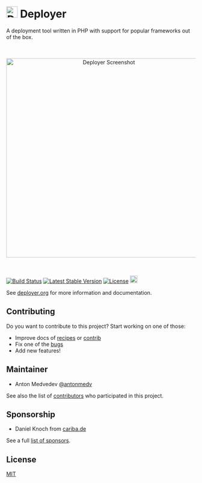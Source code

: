 
<h1><a href="https://deployer.org"><img src="https://medv.io/assets/deployer/logo.png" alt="Deployer Logo" height="30"></a> Deployer</h1>
<p>A deployment tool written in PHP with support for popular frameworks out of the box.</p>

<p align="center"><br><br><a href="https://deployer.org"><img src="https://medv.io/assets/deployer/deployer.gif" alt="Deployer Screenshot" width="530"></a><br><br><br></p>

<a href="https://github.com/deployphp/deployer/actions?query=workflow%3Atest"><img src="https://github.com/deployphp/deployer/workflows/test/badge.svg" alt="Build Status"></a>
<a href="https://packagist.org/packages/deployer/deployer"><img src="https://img.shields.io/packagist/v/deployer/deployer.svg?style=flat" alt="Latest Stable Version"></a>
<a href="https://packagist.org/packages/deployer/deployer"><img src="https://img.shields.io/badge/license-MIT-blue.svg?style=flat" alt="License"></a>
<a href="https://stars.medv.io/deployphp/deployer"><img src="https://stars.medv.io/deployphp/deployer.svg" height="20" alt="Stars velocity"></a>

See [deployer.org](https://deployer.org) for more information and documentation.

## Contributing

Do you want to contribute to this project? Start working on one of those:

- Improve docs of [recipes](recipe) or [contrib](contrib) 
- Fix one of the [bugs](http://bit.ly/deployer-bugs)
- Add new features!

## Maintainer
* Anton Medvedev [@antonmedv](https://github.com/antonmedv)

See also the list of [contributors](https://github.com/deployphp/deployer/graphs/contributors) who participated in this project.

## Sponsorship

* Daniel Knoch from [cariba.de](https://cariba.de)

See a full [list of sponsors](https://github.com/deployphp/deployer/blob/master/SPONSORS.md).

## License
[MIT](https://github.com/deployphp/deployer/blob/master/LICENSE)
